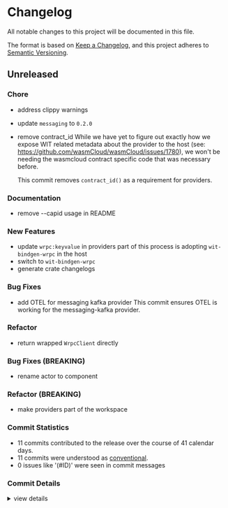 # Changelog

All notable changes to this project will be documented in this file.

The format is based on [Keep a Changelog](https://keepachangelog.com/en/1.0.0/),
and this project adheres to [Semantic Versioning](https://semver.org/spec/v2.0.0.html).

## Unreleased

<csr-id-5957fce86a928c7398370547d0f43c9498185441/>
<csr-id-955a6893792e86292883e76de57434616c28d380/>
<csr-id-4da9d22ea1c578a80107ed010ac174baa46f6a05/>
<csr-id-87eb6c8b2c0bd31def1cfdc6121c612c4dc90871/>
<csr-id-005b7073e6896f68aa64348fef44ae69305acaf7/>

### Chore

 - <csr-id-5957fce86a928c7398370547d0f43c9498185441/> address clippy warnings
 - <csr-id-955a6893792e86292883e76de57434616c28d380/> update `messaging` to `0.2.0`
 - <csr-id-4da9d22ea1c578a80107ed010ac174baa46f6a05/> remove contract_id
   While we have yet to figure out exactly how we expose WIT related
   metadata about the provider to the
   host (see: https://github.com/wasmCloud/wasmCloud/issues/1780), we
   won't be needing the wasmcloud contract specific code that was
   necessary before.
   
   This commit removes `contract_id()` as a requirement for providers.

### Documentation

 - <csr-id-abb09690ff0fc5d835abd93ed98e045404b5e96b/> remove --capid usage in README

### New Features

 - <csr-id-9cd2b4034f8d5688ce250429dc14120eaf61b483/> update `wrpc:keyvalue` in providers
   part of this process is adopting `wit-bindgen-wrpc` in the host
 - <csr-id-322f471f9a8154224a50ec33517c9f5b1716d2d5/> switch to `wit-bindgen-wrpc`
 - <csr-id-cda9f724d2d2e4ea55006a43b166d18875148c48/> generate crate changelogs

### Bug Fixes

 - <csr-id-5d645087bc73a3a000fa4184ea768527ca90acda/> add OTEL for messaging kafka provider
   This commit ensures OTEL is working for the messaging-kafka provider.

### Refactor

 - <csr-id-87eb6c8b2c0bd31def1cfdc6121c612c4dc90871/> return wrapped `WrpcClient` directly

### Bug Fixes (BREAKING)

 - <csr-id-903955009340190283c813fa225bae514fb15c03/> rename actor to component

### Refactor (BREAKING)

 - <csr-id-005b7073e6896f68aa64348fef44ae69305acaf7/> make providers part of the workspace

### Commit Statistics

<csr-read-only-do-not-edit/>

 - 11 commits contributed to the release over the course of 41 calendar days.
 - 11 commits were understood as [conventional](https://www.conventionalcommits.org).
 - 0 issues like '(#ID)' were seen in commit messages

### Commit Details

<csr-read-only-do-not-edit/>

<details><summary>view details</summary>

 * **Uncategorized**
    - Generate crate changelogs ([`cda9f72`](https://github.com/wasmCloud/wasmCloud/commit/cda9f724d2d2e4ea55006a43b166d18875148c48))
    - Add OTEL for messaging kafka provider ([`5d64508`](https://github.com/wasmCloud/wasmCloud/commit/5d645087bc73a3a000fa4184ea768527ca90acda))
    - Address clippy warnings ([`5957fce`](https://github.com/wasmCloud/wasmCloud/commit/5957fce86a928c7398370547d0f43c9498185441))
    - Rename actor to component ([`9039550`](https://github.com/wasmCloud/wasmCloud/commit/903955009340190283c813fa225bae514fb15c03))
    - Update `wrpc:keyvalue` in providers ([`9cd2b40`](https://github.com/wasmCloud/wasmCloud/commit/9cd2b4034f8d5688ce250429dc14120eaf61b483))
    - Return wrapped `WrpcClient` directly ([`87eb6c8`](https://github.com/wasmCloud/wasmCloud/commit/87eb6c8b2c0bd31def1cfdc6121c612c4dc90871))
    - Switch to `wit-bindgen-wrpc` ([`322f471`](https://github.com/wasmCloud/wasmCloud/commit/322f471f9a8154224a50ec33517c9f5b1716d2d5))
    - Update `messaging` to `0.2.0` ([`955a689`](https://github.com/wasmCloud/wasmCloud/commit/955a6893792e86292883e76de57434616c28d380))
    - Remove contract_id ([`4da9d22`](https://github.com/wasmCloud/wasmCloud/commit/4da9d22ea1c578a80107ed010ac174baa46f6a05))
    - Remove --capid usage in README ([`abb0969`](https://github.com/wasmCloud/wasmCloud/commit/abb09690ff0fc5d835abd93ed98e045404b5e96b))
    - Make providers part of the workspace ([`005b707`](https://github.com/wasmCloud/wasmCloud/commit/005b7073e6896f68aa64348fef44ae69305acaf7))
</details>

